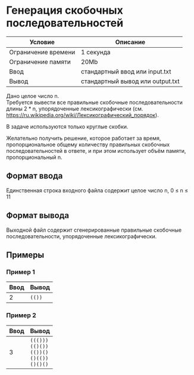 # Генерация скобочных последовательностей

Условие             | Описание 
------------------- | --------------------------------
Ограничение времени | 1 секунда
Ограничение памяти  | 20Mb
Ввод                | стандартный ввод или input.txt
Вывод               | стандартный вывод или output.txt

Дано целое число n.  
Требуется вывести все правильные скобочные последовательности длины 2 * n, упорядоченные лексикографически (см. https://ru.wikipedia.org/wiki/Лексикографический_порядок).

В задаче используются только круглые скобки.

Желательно получить решение, которое работает за время, пропорциональное общему количеству правильных скобочных последовательностей в ответе, и при этом использует объём памяти, пропорциональный n.

## Формат ввода
Единственная строка входного файла содержит целое число n, 0 ≤ n ≤ 11

## Формат вывода
Выходной файл содержит сгенерированные правильные скобочные последовательности, упорядоченные лексикографически.

## Примеры

### Пример 1

Ввод | Вывод
---- | -----
2    | `(())`

### Пример 2

Ввод | Вывод
---- | -----
3    | `((()))`<br>`(()())`<br>`(())()`<br>`()(())`<br>`()()()`
